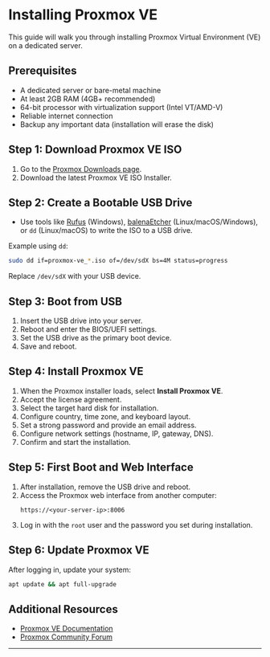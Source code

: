 # Installing Proxmox VE

This guide will walk you through installing Proxmox Virtual Environment (VE) on a dedicated server.

## Prerequisites

- A dedicated server or bare-metal machine
- At least 2GB RAM (4GB+ recommended)
- 64-bit processor with virtualization support (Intel VT/AMD-V)
- Reliable internet connection
- Backup any important data (installation will erase the disk)

## Step 1: Download Proxmox VE ISO

1. Go to the [Proxmox Downloads page](https://www.proxmox.com/en/downloads).
2. Download the latest Proxmox VE ISO Installer.

## Step 2: Create a Bootable USB Drive

- Use tools like [Rufus](https://rufus.ie/) (Windows), [balenaEtcher](https://www.balena.io/etcher/) (Linux/macOS/Windows), or `dd` (Linux/macOS) to write the ISO to a USB drive.

Example using `dd`:
```sh
sudo dd if=proxmox-ve_*.iso of=/dev/sdX bs=4M status=progress
```
Replace `/dev/sdX` with your USB device.

## Step 3: Boot from USB

1. Insert the USB drive into your server.
2. Reboot and enter the BIOS/UEFI settings.
3. Set the USB drive as the primary boot device.
4. Save and reboot.

## Step 4: Install Proxmox VE

1. When the Proxmox installer loads, select **Install Proxmox VE**.
2. Accept the license agreement.
3. Select the target hard disk for installation.
4. Configure country, time zone, and keyboard layout.
5. Set a strong password and provide an email address.
6. Configure network settings (hostname, IP, gateway, DNS).
7. Confirm and start the installation.

## Step 5: First Boot and Web Interface

1. After installation, remove the USB drive and reboot.
2. Access the Proxmox web interface from another computer:
   ```
   https://<your-server-ip>:8006
   ```
3. Log in with the `root` user and the password you set during installation.

## Step 6: Update Proxmox VE

After logging in, update your system:
```sh
apt update && apt full-upgrade
```

## Additional Resources

- [Proxmox VE Documentation](https://pve.proxmox.com/pve-docs/)
- [Proxmox Community Forum](https://forum.proxmox.com/)

---
